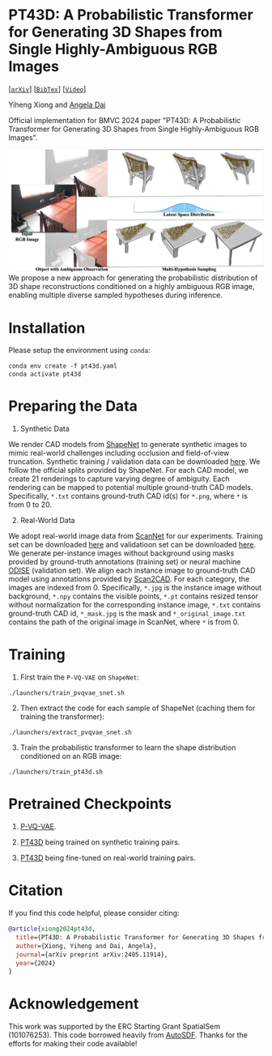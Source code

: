 # PT43D: A Probabilistic Transformer for Generating 3D Shapes from Single Highly-Ambiguous RGB Images
[[`arXiv`](https://arxiv.org/abs/2405.11914)]
[[`BibTex`](#citation)]
[[`Video`](https://youtu.be/b_-U7dXalAs?si=twE6gemtEQ4bUJ6h)]

Yiheng Xiong and [Angela Dai](https://www.3dunderstanding.org/index.html)

Official implementation for BMVC 2024 paper "PT43D: A Probabilistic Transformer for Generating 3D Shapes from Single Highly-Ambiguous RGB Images".

![1-teaser-v3-out-1](docs/teaser.png)
We propose a new approach for generating the probabilistic distribution of 3D shape reconstructions conditioned on a highly ambiguous RGB image, enabling multiple diverse sampled hypotheses during inference.

# Installation
Please setup the environment using `conda`:

```
conda env create -f pt43d.yaml
conda activate pt43d
```

# Preparing the Data
1. Synthetic Data

We render CAD models from [ShapeNet](https://www.shapenet.org) to generate synthetic images to mimic real-world challenges including occlusion and field-of-view truncation. Synthetic training / validation data can be downloaded [here](https://drive.google.com/file/d/1043K-GD2Sw1cDY01imWQuH09x77OUZku/view?usp=sharing). We follow the official splits provided by ShapeNet. For each CAD model, we create 21 renderings to capture varying degree of ambiguity. Each rendering can be mapped to potential multiple ground-truth CAD models. Specifically, `*.txt` contains ground-truth CAD id(s) for `*.png`, where `*` is from 0 to 20.

2. Real-World Data

We adopt real-world image data from [ScanNet](http://www.scan-net.org/) for our experiments. Training set can be downloaded [here](https://drive.google.com/file/d/1T-TU4IUroBPyacRG1kegNe90XfKhav1R/view?usp=sharing) and validatioon set can be downloaded [here](https://drive.google.com/file/d/1JmW1olEsCtCd5thaz9l8C5eng_ZNvQY9/view?usp=sharing). We generate per-instance images without background using masks provided by ground-truth annotations (training set) or neural machine [ODISE](https://github.com/NVlabs/ODISE) (validation set). We align each instance image to ground-truth CAD model using annotations provided by [Scan2CAD](https://github.com/skanti/Scan2CAD). For each category, the images are indexed from 0. Specifically, `*.jpg` is the instance image without background, `*.npy` contains the visible points, `*.pt` contains resized tensor without normalization for the corresponding instance image, `*.txt` contains ground-truth CAD id, `*_mask.jpg` is the mask and `*_original_image.txt` contains the path of the original image in ScanNet, where `*` is from 0.

# Training
1. First train the `P-VQ-VAE` on `ShapeNet`:
```
./launchers/train_pvqvae_snet.sh
```

2. Then extract the code for each sample of ShapeNet (caching them for training the transformer):
```
./launchers/extract_pvqvae_snet.sh
```

3. Train the probabilistic transformer to learn the shape distribution conditioned on an RGB image:
```
./launchers/train_pt43d.sh
```
# Pretrained Checkpoints
1. [P-VQ-VAE](https://drive.google.com/file/d/1e1QExynvraLohe6ZMFUCCqjru5xwYhu0/view?usp=sharing).

2. [PT43D](https://drive.google.com/file/d/1Ha3vOXTs_iNkLlZIC8El-KeWAETjtyUp/view?usp=sharing) being trained on synthetic training pairs.

3. [PT43D](https://drive.google.com/file/d/1qBI6dn6YZ_nrsBJpy02Wz_INE7FEGFA-/view?usp=sharing) being fine-tuned on real-world training pairs.

# <a name="citation"></a> Citation

If you find this code helpful, please consider citing:
```BibTeX
@article{xiong2024pt43d,
  title={PT43D: A Probabilistic Transformer for Generating 3D Shapes from Single Highly-Ambiguous RGB Images},
  author={Xiong, Yiheng and Dai, Angela},
  journal={arXiv preprint arXiv:2405.11914},
  year={2024}
}
```

# Acknowledgement
This work was supported by the ERC Starting Grant SpatialSem (101076253). This code borrowed heavily from [AutoSDF](https://github.com/yccyenchicheng/AutoSDF). Thanks for the efforts for making their code available!
